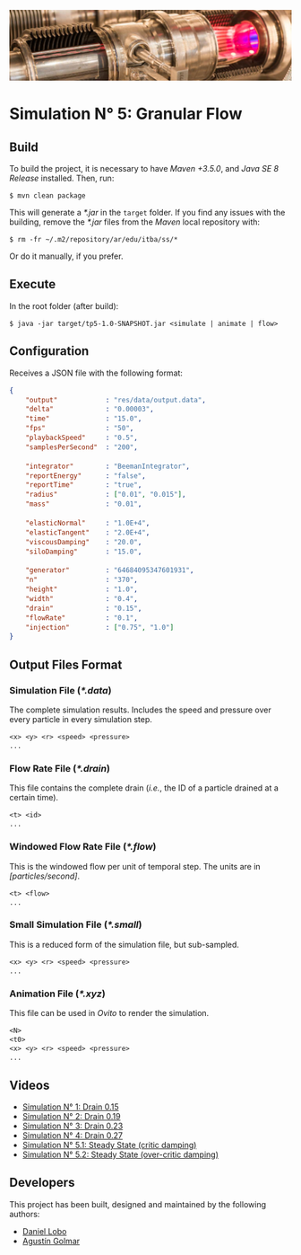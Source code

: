 ![...](res/image/readme-header.png)

# Simulation N° 5: Granular Flow

## Build

To build the project, it is necessary to have _Maven +3.5.0_, and
_Java SE 8 Release_ installed. Then, run:

```
$ mvn clean package
```

This will generate a _\*.jar_ in the `target` folder. If you find any issues
with the building, remove the _\*.jar_ files from the _Maven_ local
repository with:

```
$ rm -fr ~/.m2/repository/ar/edu/itba/ss/*
```

Or do it manually, if you prefer.

## Execute

In the root folder (after build):

```
$ java -jar target/tp5-1.0-SNAPSHOT.jar <simulate | animate | flow>
```

## Configuration

Receives a JSON file with the following format:

```json
{
    "output"            : "res/data/output.data",
    "delta"             : "0.00003",
    "time"              : "15.0",
    "fps"               : "50",
    "playbackSpeed"     : "0.5",
    "samplesPerSecond"  : "200",

    "integrator"        : "BeemanIntegrator",
    "reportEnergy"      : "false",
    "reportTime"        : "true",
    "radius"            : ["0.01", "0.015"],
    "mass"              : "0.01",

    "elasticNormal"     : "1.0E+4",
    "elasticTangent"    : "2.0E+4",
    "viscousDamping"    : "20.0",
    "siloDamping"       : "15.0",

    "generator"         : "64684095347601931",
    "n"                 : "370",
    "height"            : "1.0",
    "width"             : "0.4",
    "drain"             : "0.15",
    "flowRate"          : "0.1",
    "injection"         : ["0.75", "1.0"]
}

```

## Output Files Format

### Simulation File (_\*.data_)

The complete simulation results. Includes the speed and pressure over every
particle in every simulation step.

```
<x> <y> <r> <speed> <pressure>
...
```

### Flow Rate File (_\*.drain_)

This file contains the complete drain (_i.e._, the ID of a particle
drained at a certain time).

```
<t> <id>
...
```

### Windowed Flow Rate File (_\*.flow_)

This is the windowed flow per unit of temporal step. The units are in
_[particles/second]_.

```
<t> <flow>
...
```

### Small Simulation File (_\*.small_)

This is a reduced form of the simulation file, but sub-sampled.

```
<x> <y> <r> <speed> <pressure>
...
```

### Animation File (_\*.xyz_)

This file can be used in _Ovito_ to render the simulation.

```
<N>
<t0>
<x> <y> <r> <speed> <pressure>
...
```

## Videos

* [Simulation N° 1: Drain 0.15](https://youtu.be/ZKFEjTMVARc)
* [Simulation N° 2: Drain 0.19](https://youtu.be/qytGS5KxaJ8)
* [Simulation N° 3: Drain 0.23](https://youtu.be/HZCMRGUbaJE)
* [Simulation N° 4: Drain 0.27](https://youtu.be/Dv1cnYnHJM8)
* [Simulation N° 5.1: Steady State (critic damping)](https://youtu.be/BrpwOBUKvJQ)
* [Simulation N° 5.2: Steady State (over-critic damping)](https://youtu.be/lU_Bl-VyUFk)

## Developers

This project has been built, designed and maintained by the following authors:

* [Daniel Lobo](https://github.com/lobo)
* [Agustín Golmar](https://github.com/agustin-golmar)

